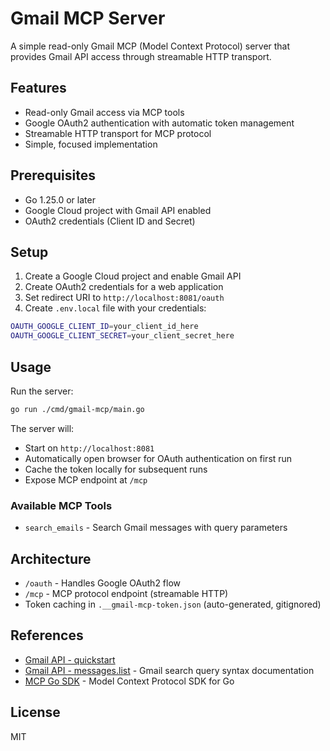 # Gmail MCP Server

A simple read-only Gmail MCP (Model Context Protocol) server that provides Gmail API access through streamable HTTP transport.

## Features

- Read-only Gmail access via MCP tools
- Google OAuth2 authentication with automatic token management
- Streamable HTTP transport for MCP protocol
- Simple, focused implementation

## Prerequisites

- Go 1.25.0 or later
- Google Cloud project with Gmail API enabled
- OAuth2 credentials (Client ID and Secret)

## Setup

1. Create a Google Cloud project and enable Gmail API
2. Create OAuth2 credentials for a web application
3. Set redirect URI to `http://localhost:8081/oauth`
4. Create `.env.local` file with your credentials:

```bash
OAUTH_GOOGLE_CLIENT_ID=your_client_id_here
OAUTH_GOOGLE_CLIENT_SECRET=your_client_secret_here
```

## Usage

Run the server:

```bash
go run ./cmd/gmail-mcp/main.go
```

The server will:
- Start on `http://localhost:8081`
- Automatically open browser for OAuth authentication on first run
- Cache the token locally for subsequent runs
- Expose MCP endpoint at `/mcp`

### Available MCP Tools

- `search_emails` - Search Gmail messages with query parameters

## Architecture

- `/oauth` - Handles Google OAuth2 flow
- `/mcp` - MCP protocol endpoint (streamable HTTP)
- Token caching in `.__gmail-mcp-token.json` (auto-generated, gitignored)

## References

- [Gmail API - quickstart](https://developers.google.com/workspace/gmail/api/quickstart/go)
- [Gmail API - messages.list](https://developers.google.com/workspace/gmail/api/reference/rest/v1/users.messages/list) - Gmail search query syntax documentation
- [MCP Go SDK](https://pkg.go.dev/github.com/modelcontextprotocol/go-sdk/mcp) - Model Context Protocol SDK for Go

## License

MIT

